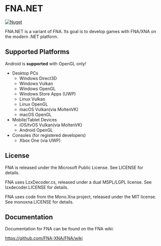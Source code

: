 # FNA.NET
[![Nuget](https://img.shields.io/nuget/vpre/FNA.NET)](https://www.nuget.org/packages/FNA.NET/)

FNA.NET is a variant of FNA. Its goal is to develop games with FNA/XNA on the modern .NET platform.

## Supported Platforms

Android is **supported** with OpenGL only!

 - Desktop PCs
   - Windows Direct3D
   - Windows Vulkan
   - Windows OpenGL
   - Windows Store Apps (UWP)
   - Linux Vulkan
   - Linux OpenGL
   - macOS Vulkan(via MoltenVK)
   - macOS OpenGL
 - Mobile/Tablet Devices
   - iOS/tvOS Vulkan(via MoltenVK)
   - Android OpenGL
 - Consoles (for registered developers)
   - Xbox One (via UWP)

## License

FNA is released under the Microsoft Public License. See LICENSE for details.

FNA uses LzxDecoder.cs, released under a dual MSPL/LGPL license.
See lzxdecoder.LICENSE for details.

FNA uses code from the Mono.Xna project, released under the MIT license.
See monoxna.LICENSE for details.

## Documentation

Documentation for FNA can be found on the FNA wiki:

https://github.com/FNA-XNA/FNA/wiki
